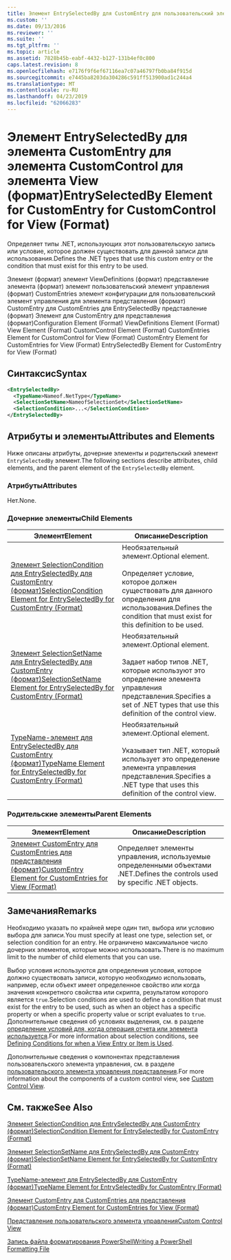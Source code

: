 ```yaml
---
title: Элемент EntrySelectedBy для CustomEntry для пользовательский элемент управления для представления (формат) | Документация Майкрософт
ms.custom: ''
ms.date: 09/13/2016
ms.reviewer: ''
ms.suite: ''
ms.tgt_pltfrm: ''
ms.topic: article
ms.assetid: 7828b45b-eabf-4432-b127-131b4ef0c800
caps.latest.revision: 8
ms.openlocfilehash: e7176f9f6ef67116ea7c07a46797fb0ba84f915d
ms.sourcegitcommit: e7445ba8203da304286c591ff513900ad1c244a4
ms.translationtype: MT
ms.contentlocale: ru-RU
ms.lasthandoff: 04/23/2019
ms.locfileid: "62066283"
---
```

# <a name="entryselectedby-element-for-customentry-for-customcontrol-for-view-format"></a><span data-ttu-id="24092-102">Элемент EntrySelectedBy для элемента CustomEntry для элемента CustomControl для элемента View (формат)</span><span class="sxs-lookup"><span data-stu-id="24092-102">EntrySelectedBy Element for CustomEntry for CustomControl for View (Format)</span></span>

<span data-ttu-id="24092-103">Определяет типы .NET, использующих этот пользовательскую запись или условие, которое должен существовать для данной записи для использования.</span><span class="sxs-lookup"><span data-stu-id="24092-103">Defines the .NET types that use this custom entry or the condition that must exist for this entry to be used.</span></span>

<span data-ttu-id="24092-104">Элемент (формат) элемент ViewDefinitions (формат) представление элемента (формат) элемент пользовательский элемент управления (формат) CustomEntries элемент конфигурации для пользовательский элемент управления для элемента представления (формат) CustomEntry для CustomEntries для EntrySelectedBy представление (формат) Элемент для CustomEntry для представления (формат)</span><span class="sxs-lookup"><span data-stu-id="24092-104">Configuration Element (Format) ViewDefinitions Element (Format) View Element (Format) CustomControl Element (Format) CustomEntries Element for CustomControl for View (Format) CustomEntry Element for CustomEntries for View (Format) EntrySelectedBy Element for CustomEntry for View (Format)</span></span>

## <a name="syntax"></a><span data-ttu-id="24092-105">Синтаксис</span><span class="sxs-lookup"><span data-stu-id="24092-105">Syntax</span></span>

```xml
<EntrySelectedBy>
  <TypeName>Nameof.NetType</TypeName>
  <SelectionSetName>NameofSelectionSet</SelectionSetName>
  <SelectionCondition>...</SelectionCondition>
</EntrySelectedBy>
```

## <a name="attributes-and-elements"></a><span data-ttu-id="24092-106">Атрибуты и элементы</span><span class="sxs-lookup"><span data-stu-id="24092-106">Attributes and Elements</span></span>

<span data-ttu-id="24092-107">Ниже описаны атрибуты, дочерние элементы и родительский элемент `EntrySelectedBy` элемент.</span><span class="sxs-lookup"><span data-stu-id="24092-107">The following sections describe attributes, child elements, and the parent element of the `EntrySelectedBy` element.</span></span>

### <a name="attributes"></a><span data-ttu-id="24092-108">Атрибуты</span><span class="sxs-lookup"><span data-stu-id="24092-108">Attributes</span></span>

<span data-ttu-id="24092-109">Нет.</span><span class="sxs-lookup"><span data-stu-id="24092-109">None.</span></span>

### <a name="child-elements"></a><span data-ttu-id="24092-110">Дочерние элементы</span><span class="sxs-lookup"><span data-stu-id="24092-110">Child Elements</span></span>

|<span data-ttu-id="24092-111">Элемент</span><span class="sxs-lookup"><span data-stu-id="24092-111">Element</span></span>|<span data-ttu-id="24092-112">Описание</span><span class="sxs-lookup"><span data-stu-id="24092-112">Description</span></span>|
|-------------|-----------------|
|[<span data-ttu-id="24092-113">Элемент SelectionCondition для EntrySelectedBy для CustomEntry (формат)</span><span class="sxs-lookup"><span data-stu-id="24092-113">SelectionCondition Element for EntrySelectedBy for CustomEntry (Format)</span></span>](./selectioncondition-element-for-entryselectedby-for-customcontrol-format.md)|<span data-ttu-id="24092-114">Необязательный элемент.</span><span class="sxs-lookup"><span data-stu-id="24092-114">Optional element.</span></span><br /><br /> <span data-ttu-id="24092-115">Определяет условие, которое должен существовать для данного определения для использования.</span><span class="sxs-lookup"><span data-stu-id="24092-115">Defines the condition that must exist for this definition to be used.</span></span>|
|[<span data-ttu-id="24092-116">Элемент SelectionSetName для EntrySelectedBy для CustomEntry (формат)</span><span class="sxs-lookup"><span data-stu-id="24092-116">SelectionSetName Element for EntrySelectedBy for CustomEntry (Format)</span></span>](./selectionsetname-element-for-entryselectedby-for-customcontrol-for-view-format.md)|<span data-ttu-id="24092-117">Необязательный элемент.</span><span class="sxs-lookup"><span data-stu-id="24092-117">Optional element.</span></span><br /><br /> <span data-ttu-id="24092-118">Задает набор типов .NET, которые используют это определение элемента управления представления.</span><span class="sxs-lookup"><span data-stu-id="24092-118">Specifies a set of .NET types that use this definition of the control view.</span></span>|
|[<span data-ttu-id="24092-119">TypeName-элемент для EntrySelectedBy для CustomEntry (формат)</span><span class="sxs-lookup"><span data-stu-id="24092-119">TypeName Element for EntrySelectedBy for CustomEntry (Format)</span></span>](./typename-element-for-selectioncondition-for-customcontrol-for-view-format.md)|<span data-ttu-id="24092-120">Необязательный элемент.</span><span class="sxs-lookup"><span data-stu-id="24092-120">Optional element.</span></span><br /><br /> <span data-ttu-id="24092-121">Указывает тип .NET, который использует это определение элемента управления представления.</span><span class="sxs-lookup"><span data-stu-id="24092-121">Specifies a .NET type that uses this definition of the control view.</span></span>|

### <a name="parent-elements"></a><span data-ttu-id="24092-122">Родительские элементы</span><span class="sxs-lookup"><span data-stu-id="24092-122">Parent Elements</span></span>

|<span data-ttu-id="24092-123">Элемент</span><span class="sxs-lookup"><span data-stu-id="24092-123">Element</span></span>|<span data-ttu-id="24092-124">Описание</span><span class="sxs-lookup"><span data-stu-id="24092-124">Description</span></span>|
|-------------|-----------------|
|[<span data-ttu-id="24092-125">Элемент CustomEntry для CustomEntries для представления (формат)</span><span class="sxs-lookup"><span data-stu-id="24092-125">CustomEntry Element for CustomEntries for View (Format)</span></span>](./customentry-element-for-customentries-for-customcontrol-for-view-format.md)|<span data-ttu-id="24092-126">Определяет элементы управления, используемые определенными объектами .NET.</span><span class="sxs-lookup"><span data-stu-id="24092-126">Defines the controls used by specific .NET objects.</span></span>|

## <a name="remarks"></a><span data-ttu-id="24092-127">Замечания</span><span class="sxs-lookup"><span data-stu-id="24092-127">Remarks</span></span>

<span data-ttu-id="24092-128">Необходимо указать по крайней мере один тип, выбора или условию выбора для записи.</span><span class="sxs-lookup"><span data-stu-id="24092-128">You must specify at least one type, selection set, or selection condition for an entry.</span></span> <span data-ttu-id="24092-129">Не ограничено максимальное число дочерних элементов, которые можно использовать.</span><span class="sxs-lookup"><span data-stu-id="24092-129">There is no maximum limit to the number of child elements that you can use.</span></span>

<span data-ttu-id="24092-130">Выбор условия используются для определения условия, которое должно существовать записи, которую необходимо использовать, например, если объект имеет определенное свойство или когда значения конкретного свойства или скрипта, результатом которого является `true`.</span><span class="sxs-lookup"><span data-stu-id="24092-130">Selection conditions are used to define a condition that must exist for the entry to be used, such as when an object has a specific property or when a specific property value or script evaluates to `true`.</span></span> <span data-ttu-id="24092-131">Дополнительные сведения об условиях выделения, см. в разделе [определение условий для, когда операция отчета или элемента используется](./defining-conditions-for-displaying-data.md).</span><span class="sxs-lookup"><span data-stu-id="24092-131">For more information about selection conditions, see [Defining Conditions for when a View Entry or Item is Used](./defining-conditions-for-displaying-data.md).</span></span>

<span data-ttu-id="24092-132">Дополнительные сведения о компонентах представления пользовательского элемента управления, см. в разделе [пользовательского элемента управления представления](./creating-custom-controls.md).</span><span class="sxs-lookup"><span data-stu-id="24092-132">For more information about the components of a custom control view, see [Custom Control View](./creating-custom-controls.md).</span></span>

## <a name="see-also"></a><span data-ttu-id="24092-133">См. также</span><span class="sxs-lookup"><span data-stu-id="24092-133">See Also</span></span>

[<span data-ttu-id="24092-134">Элемент SelectionCondition для EntrySelectedBy для CustomEntry (формат)</span><span class="sxs-lookup"><span data-stu-id="24092-134">SelectionCondition Element for EntrySelectedBy for CustomEntry (Format)</span></span>](./selectioncondition-element-for-entryselectedby-for-customcontrol-format.md)

[<span data-ttu-id="24092-135">Элемент SelectionSetName для EntrySelectedBy для CustomEntry (формат)</span><span class="sxs-lookup"><span data-stu-id="24092-135">SelectionSetName Element for EntrySelectedBy for CustomEntry (Format)</span></span>](./selectionsetname-element-for-entryselectedby-for-customcontrol-for-view-format.md)

[<span data-ttu-id="24092-136">TypeName-элемент для EntrySelectedBy для CustomEntry (формат)</span><span class="sxs-lookup"><span data-stu-id="24092-136">TypeName Element for EntrySelectedBy for CustomEntry (Format)</span></span>](./typename-element-for-selectioncondition-for-customcontrol-for-view-format.md)

[<span data-ttu-id="24092-137">Элемент CustomEntry для CustomEntries для представления (формат)</span><span class="sxs-lookup"><span data-stu-id="24092-137">CustomEntry Element for CustomEntries for View (Format)</span></span>](./customentry-element-for-customentries-for-customcontrol-for-view-format.md)

[<span data-ttu-id="24092-138">Представление пользовательского элемента управления</span><span class="sxs-lookup"><span data-stu-id="24092-138">Custom Control View</span></span>](./creating-custom-controls.md)

[<span data-ttu-id="24092-139">Запись файла форматирования PowerShell</span><span class="sxs-lookup"><span data-stu-id="24092-139">Writing a PowerShell Formatting File</span></span>](./writing-a-powershell-formatting-file.md)

